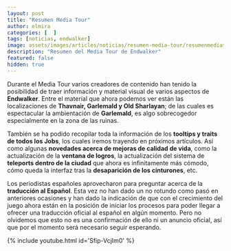 ```yaml
---
layout: post
title: "Resumen Media Tour"
author: elmira
categories: [  ]
tags: [noticias, endwalker]
image: assets/images/articles/noticias/resumen-media-tour/resumenmediatour.jpg
description: "Resumen del Media Tour de Endwalker"
featured: false
hidden: true
---
```


Durante el Media Tour varios creadores de contenido han tenido la posibilidad de traer información y material visual de varios aspectos de **Endwalker**.
Entre el material que ahora podemos ver están las localizaciones de **Thavnair, Garlemald y Old Sharlayan**; de las cuales es espectacular la ambientación de **Garlemald**, es algo sobrecogedor especialmente en la zona de las ruinas.

También se ha podido recopilar toda la información de los **tooltips y traits de todos los Jobs**, los cuales iremos trayendo en próximos artículos. Así como algunas **novedades acerca de mejoras de calidad de vida**, como la actualización de la **ventana de logros**, la actualización del sistema de **teleports dentro de la ciudad** que ahora es infinitamente más cómodo, cómo queda la interfaz tras la **desaparición de los cinturones**, etc.

Los periodistas españoles aprovecharon para preguntar acerca de la **traducción al Español**. Esta vez no han dado un no rotundo como pasó en anteriores ocasiones y han dado la indicación de que con el crecimiento del juego ahora están en la posición de iniciar los procesos para poder llegar a ofrecer una traducción oficial al español en algún momento. Pero no olvidemos que esto no es una confirmación de ello ni un anuncio oficial, así que por el momento será necesario seguir esperando. 

{% include youtube.html id='Sfip-VcjIm0' %}